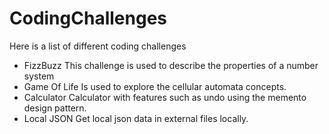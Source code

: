 # CodingChallenges
Here is a list of different coding challenges
* FizzBuzz
    This challenge is used to describe the properties of a number system
* Game Of Life
    Is used to explore the cellular automata concepts.
* Calculator
    Calculator with features such as undo using the memento design pattern. 
* Local JSON
    Get local json data in external files locally. 